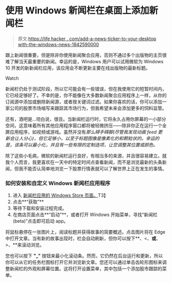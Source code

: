 # 使用 Windows 新闻栏在桌面上添加新闻栏

> 原文:[https://life hacker . com/add-a-news-ticker-to-your-desktop with-the-windows-news-1842590000](https://lifehacker.com/add-a-news-ticker-to-your-desktop-with-the-windows-news-1842590000)

跟上新闻很重要，但是除非你使用新闻聚合应用，否则不通过多个出版物的主页很难了解当天最重要的新闻。幸运的是，Windows 用户可以试用微软为 Windows 10 开发的新新闻栏应用，该应用会不断更新主要在线出版物的最新标题。

Watch

新闻栏仍处于测试阶段，所以它可能会有一些错误，但在我使用它的短暂时间内，它已经足够好了。不幸的是，你不能像在大多数新闻聚合应用程序上一样，从你的订阅源中添加或删除新闻源，或者按关键词过滤。如果你喜欢的话，你可以添加一家公司的股票市场缩写来跟踪其市场行为，但我希望未来会添加更多的饲料监管。

还有，酒吧是...坦白说，很丑。当新闻栏运行时，它将永久占用你屏幕的一小部分空间，这意味着所有其他应用程序窗口都将被轻微挤压——除非你正在运行一个全屏应用程序，如视频或游戏。虽然并没有*那么碍手碍脚(尽管我发现动画 feed 更新会让人分心)，但它足够小，以至于标题图像是像素化的和颗粒状的。幸运的是，该条可以最小化，并且有一些有限的定制选项，让您调整其位置或颜色。* 

除了这些小毛病，微软的新闻栏运行良好，有相当多的来源，并且很容易建立。就我个人而言，我更喜欢在一天中的特定时间点查看新闻，而不是浏览最新的头条新闻，但我不能否认简单地浏览一下股票行情表就可以了解世界上正在发生的事情。

### 如何安装和自定义 Windows 新闻栏应用程序

1.  进入 [新闻栏应用的 Windows Store 页面。](https://www.microsoft.com/en-us/p/news-bar-beta/9p7glmhlw7x6?activetab=pivot:overviewtab)T3】
2.  点击**“获取”**
3.  等待下载和安装过程完成。
4.  在商店页面点击**“启动”**，或者打开 Windows 开始菜单，寻找“新闻栏(beta)”点击即可启动 app。

将鼠标悬停在一张图片上，阅读标题并获得故事的简要概述。点击图片将在 Edge 中打开文章。当有新的故事出现时，栏会自动刷新，但你可以按下**、<、**或**、>、**来滚动浏览。

您也可以按下 **"_"** 按钮来最小化滚动条。然而，它仍然在后台运行和更新，所以你可以从它的任务栏图标打开它并浏览新文章。您还可以通过单击齿轮形图标来调整新闻栏的外观和屏幕位置。这将打开设置菜单，其中包括一个添加股市跟踪的菜单。